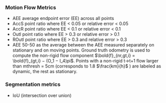 ### Motion Flow Metrics

- AEE average endpoint error (EE) across all points
- AccS point ratio where EE < 0.05 or relative error < 0.05 
- AccR point ratio where EE < 0.1 or relative error < 0.1 
- Outl point ratio where EE > 0.3 or relative error > 0.1 
- ROutl point ratio where EE > 0.3 and relative error > 0.3
- AEE 50-50 as the average between the AEE measured separately on stationary and on moving points. Ground truth
odometry is used to compute the non-rigid flow component
$\bold{f}_{nr,gt,i} = \bold{f}_{gt,i} − (O_1 − I_4)pi$. Points with a non-rigid t→t+1
flow larger than mthresh = 5cm (corresponds to 1.8 $\frac{km}{h}$ ) are labeled as dynamic, the rest as stationary.

### Segmentation metrics 
- IoU (intersection over union)